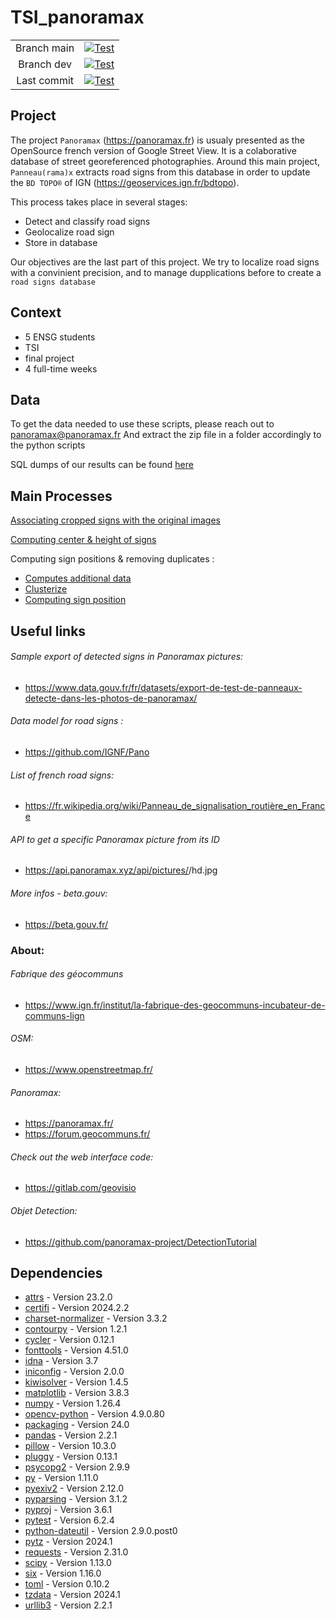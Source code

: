 # TSI_panoramax

|   |   |
|:---:|:---:|
| Branch main  | [![Test](https://github.com/VGiudicelli1/TSI_panoramax/actions/workflows/action.yml/badge.svg?branch=main)](https://github.com/VGiudicelli1/TSI_panoramax/actions/workflows/action.yml?query=branch%3Amain)  |
| Branch dev  | [![Test](https://github.com/VGiudicelli1/TSI_panoramax/actions/workflows/action.yml/badge.svg?branch=dev)](https://github.com/VGiudicelli1/TSI_panoramax/actions/workflows/action.yml?query=branch%3Adev)  |
| Last commit | [![Test](https://github.com/VGiudicelli1/TSI_panoramax/actions/workflows/action.yml/badge.svg)](https://github.com/VGiudicelli1/TSI_panoramax/actions/workflows/action.yml) |
## Project

The project `Panoramax` (https://panoramax.fr) is usualy presented as the OpenSource french version of Google Street View. It is a colaborative database of street georeferenced photographies. Around this main project, `Panneau(rama)x` extracts road signs from this database in order to update the `BD TOPO®` of IGN (https://geoservices.ign.fr/bdtopo).

This process takes place in several stages:

- Detect and classify road signs
- Geolocalize road sign
- Store in database

Our objectives are the last part of this project. We try to localize road signs with a convinient precision, and to manage dupplications before to create a `road signs database`

## Context

- 5 ENSG students
- TSI
- final project
- 4 full-time weeks

## Data

To get the data needed to use these scripts, please reach out to [panoramax@panoramax.fr](panoramax@panoramax.fr)
And extract the zip file in a folder accordingly to the python scripts

SQL dumps of our results can be found [here](./server_postgres/dump)
## Main Processes
[Associating cropped signs with the original images](./python/search_pi/insert-into-database.py)

[Computing center & height of signs](./python/trouver_centre_panneau.py)

Computing sign positions & removing duplicates : 
 - [Computes additional data](./algo_pos_panneau/main_compute_cropped_measurements.py)
 - [Clusterize](./algo_pos_panneau/main_clusterize.py)
 - [Computing sign position](./algo_pos_panneau/main_recompute_sign.py)


## Useful links

###### Sample export of detected signs in Panoramax pictures:
 - https://www.data.gouv.fr/fr/datasets/export-de-test-de-panneaux-detecte-dans-les-photos-de-panoramax/

###### Data model for road signs :
 - https://github.com/IGNF/Pano

###### List of french road signs:
 - https://fr.wikipedia.org/wiki/Panneau_de_signalisation_routière_en_France

###### API to get a specific Panoramax picture from its ID
 - https://api.panoramax.xyz/api/pictures/<id>/hd.jpg 

###### More infos - beta.gouv:
 - https://beta.gouv.fr/

### About:
###### Fabrique des géocommuns
 - https://www.ign.fr/institut/la-fabrique-des-geocommuns-incubateur-de-communs-lign

###### OSM:
- https://www.openstreetmap.fr/

###### Panoramax:
- https://panoramax.fr/
- https://forum.geocommuns.fr/

###### Check out the web interface code:
- https://gitlab.com/geovisio

###### Objet Detection:
- https://github.com/panoramax-project/DetectionTutorial

## Dependencies
- [attrs](https://github.com/python-attrs/attrs) - Version 23.2.0
- [certifi](https://github.com/certifi/python-certifi) - Version 2024.2.2
- [charset-normalizer](https://github.com/Ousret/charset_normalizer) - Version 3.3.2
- [contourpy](https://github.com/contourpy/contourpy) - Version 1.2.1
- [cycler](https://github.com/matplotlib/cycler) - Version 0.12.1
- [fonttools](https://github.com/fonttools/fonttools) - Version 4.51.0
- [idna](https://github.com/kjd/idna) - Version 3.7
- [iniconfig](https://github.com/pytest-dev/iniconfig) - Version 2.0.0
- [kiwisolver](https://github.com/nucleic/kiwi) - Version 1.4.5
- [matplotlib](https://github.com/matplotlib/matplotlib) - Version 3.8.3
- [numpy](https://github.com/numpy/numpy) - Version 1.26.4
- [opencv-python](https://github.com/opencv/opencv-python) - Version 4.9.0.80
- [packaging](https://github.com/pypa/packaging) - Version 24.0
- [pandas](https://github.com/pandas-dev/pandas) - Version 2.2.1
- [pillow](https://github.com/python-pillow/Pillow) - Version 10.3.0
- [pluggy](https://github.com/pytest-dev/pluggy) - Version 0.13.1
- [psycopg2](https://github.com/psycopg/psycopg2) - Version 2.9.9
- [py](https://github.com/pytest-dev/py) - Version 1.11.0
- [pyexiv2](https://github.com/LeoHsiao1/pyexiv2) - Version 2.12.0
- [pyparsing](https://github.com/pyparsing/pyparsing/) - Version 3.1.2
- [pyproj](https://github.com/pyproj4/pyproj) - Version 3.6.1
- [pytest](https://github.com/pytest-dev/pytest) - Version 6.2.4
- [python-dateutil](https://github.com/dateutil/dateutil) - Version 2.9.0.post0
- [pytz](https://github.com/stub42/pytz) - Version 2024.1
- [requests](https://github.com/psf/requests) - Version 2.31.0
- [scipy](https://github.com/scipy/scipy) - Version 1.13.0
- [six](https://github.com/benjaminp/six) - Version 1.16.0
- [toml](https://github.com/uiri/toml) - Version 0.10.2
- [tzdata](https://github.com/python/tzdata) - Version 2024.1
- [urllib3](https://github.com/urllib3/urllib3) - Version 2.2.1

